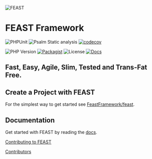 ![FEAST](logos/feast-transparent-small.png)

# FEAST Framework

![PHPUnit](https://github.com/FeastFramework/framework/workflows/PHPUnit/badge.svg?branch=v3.x)
![Psalm Static analysis](https://github.com/FeastFramework/framework/workflows/Psalm%20Static%20analysis/badge.svg?branch=v3.x)
[![codecov](https://codecov.io/gh/FeastFramework/framework/branch/v3.x/graph/badge.svg?token=FBP2AKLJB3)](https://codecov.io/gh/FeastFramework/framework)

![PHP Version](https://img.shields.io/packagist/php-v/feast/framework/v3.x-dev)
[![Packagist](https://img.shields.io/packagist/v/feast/framework)](https://packagist.org/packages/feast/framework)
![License](https://img.shields.io/packagist/l/feast/framework.svg)
[![Docs](https://img.shields.io/badge/docs-quickstart-green.svg)](https://docs.feast-framework.com)
## Fast, Easy, Agile, Slim, Tested and Trans-Fat Free.

## Create a Project with FEAST
For the simplest way to get started see [FeastFramework/feast](https://github.com/FeastFramework/Feast).

## Documentation

Get started with FEAST by reading the [docs](https://docs.feast-framework.com).

[Contributing to FEAST](docs/CONTRIBUTING.md)

[Contributors](docs/contributors.md)

